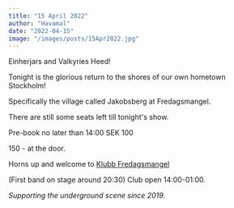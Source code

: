 ```yaml
---
title: "15 April 2022"
author: "Havamal"
date: "2022-04-15"
image: "/images/posts/15Apr2022.jpg"
---
```


Einherjars and Valkyries Heed!

Tonight is the glorious return to the shores of our own hometown Stockholm!

Specifically the village called Jakobsberg at Fredagsmangel.

There are still some seats left till tonight's show.

Pre-book no later than 14:00 SEK 100

150 - at the door.

Horns up and welcome to [Klubb Fredagsmangel](https://www.facebook.com/klubbfredagsmangel/)

(First band on stage around 20:30) Club open 14:00-01:00.

*Supporting the underground scene since 2019.*